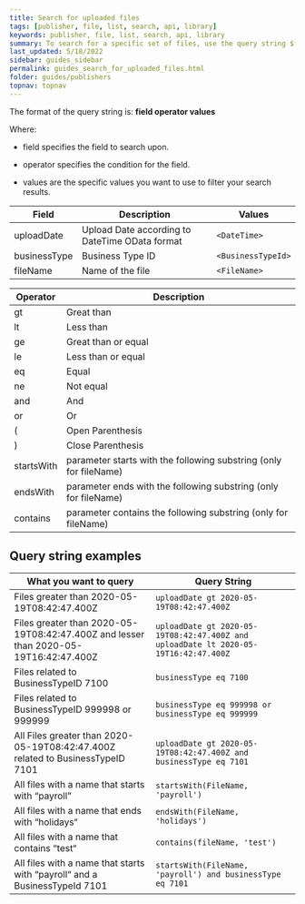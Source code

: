 ```yaml
---
title: Search for uploaded files
tags: [publisher, file, list, search, api, library]
keywords: publisher, file, list, search, api, library
summary: To search for a specific set of files, use the query string $filter to filter the files to return.
last_updated: 5/18/2022
sidebar: guides_sidebar
permalink: guides_search_for_uploaded_files.html
folder: guides/publishers
topnav: topnav
---
```


The format of the query string is: **field operator values**

Where:

- field specifies the field to search upon.

- operator specifies the condition for the field.

- values are the specific values you want to use to filter your search results.

| Field        | Description                                    | Values             |
| ------------ | ---------------------------------------------- | ------------------ |
| uploadDate   | Upload Date according to DateTime OData format | `<DateTime>`       |
| businessType | Business Type ID                               | `<BusinessTypeId>` |
| fileName     | Name of the file                               | `<FileName>`       |

| Operator   | Description                                                       |
| ---------- | ----------------------------------------------------------------- |
| gt         | Great than                                                        |
| lt         | Less than                                                         |
| ge         | Great than or equal                                               |
| le         | Less than or equal                                                |
| eq         | Equal                                                             |
| ne         | Not equal                                                         |
| and        | And                                                               |
| or         | Or                                                                |
| (          | Open Parenthesis                                                  |
| )          | Close Parenthesis                                                 |
| startsWith | parameter starts with the following substring (only for fileName) |
| endsWith   | parameter ends with the following substring (only for fileName)   |
| contains   | parameter contains the following substring (only for fileName)    |

## Query string examples

| What you want to query                                                               | Query String                                                                        |
| ------------------------------------------------------------------------------------ | ----------------------------------------------------------------------------------- |
| Files greater than 2020-05-19T08:42:47.400Z                                          | `uploadDate gt 2020-05-19T08:42:47.400Z`                                            |
| Files greater than 2020-05-19T08:42:47.400Z and lesser than 2020-05-19T16:42:47.400Z | `uploadDate gt 2020-05-19T08:42:47.400Z and uploadDate lt 2020-05-19T16:42:47.400Z` |
| Files related to BusinessTypeID 7100                                                 | `businessType eq 7100`                                                              |
| Files related to BusinessTypeID 999998 or 999999                                     | `businessType eq 999998 or businessType eq 999999`                                  |
| All Files greater than 2020-05-19T08:42:47.400Z related to BusinessTypeID 7101       | `uploadDate gt 2020-05-19T08:42:47.400Z and businessType eq 7101`                   |
| All files with a name that starts with “payroll”                                     | `startsWith(FileName, 'payroll')`                                                   |
| All files with a name that ends with “holidays“                                      | `endsWith(FileName, 'holidays')`                                                    |
| All files with a name that contains “test“                                           | `contains(fileName, 'test')`                                                        |
| All files with a name that starts with “payroll“ and a BusinessTypeId 7101           | `startsWith(FileName, 'payroll') and businessType eq 7101`                          |
